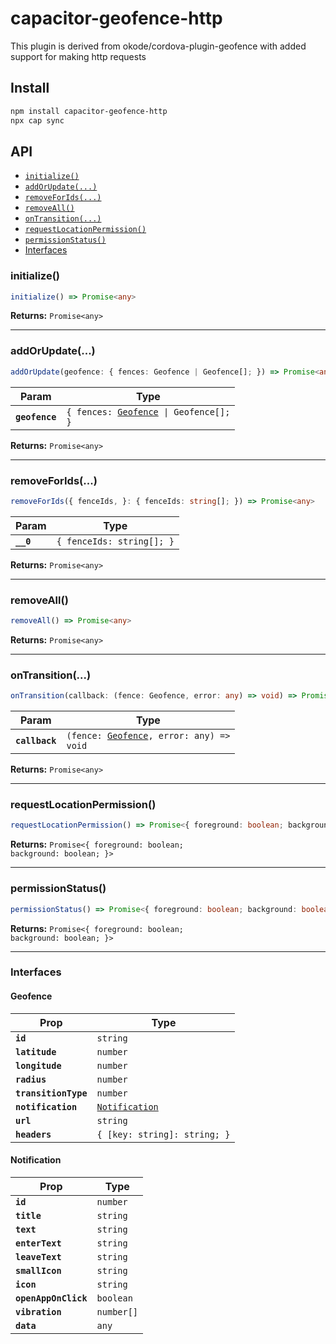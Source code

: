 # capacitor-geofence-http

This plugin is derived from okode/cordova-plugin-geofence with added support for making http requests

## Install

```bash
npm install capacitor-geofence-http
npx cap sync
```

## API

<docgen-index>

* [`initialize()`](#initialize)
* [`addOrUpdate(...)`](#addorupdate)
* [`removeForIds(...)`](#removeforids)
* [`removeAll()`](#removeall)
* [`onTransition(...)`](#ontransition)
* [`requestLocationPermission()`](#requestlocationpermission)
* [`permissionStatus()`](#permissionstatus)
* [Interfaces](#interfaces)

</docgen-index>

<docgen-api>
<!--Update the source file JSDoc comments and rerun docgen to update the docs below-->

### initialize()

```typescript
initialize() => Promise<any>
```

**Returns:** <code>Promise&lt;any&gt;</code>

--------------------


### addOrUpdate(...)

```typescript
addOrUpdate(geofence: { fences: Geofence | Geofence[]; }) => Promise<any>
```

| Param          | Type                                                                     |
| -------------- | ------------------------------------------------------------------------ |
| **`geofence`** | <code>{ fences: <a href="#geofence">Geofence</a> \| Geofence[]; }</code> |

**Returns:** <code>Promise&lt;any&gt;</code>

--------------------


### removeForIds(...)

```typescript
removeForIds({ fenceIds, }: { fenceIds: string[]; }) => Promise<any>
```

| Param     | Type                                 |
| --------- | ------------------------------------ |
| **`__0`** | <code>{ fenceIds: string[]; }</code> |

**Returns:** <code>Promise&lt;any&gt;</code>

--------------------


### removeAll()

```typescript
removeAll() => Promise<any>
```

**Returns:** <code>Promise&lt;any&gt;</code>

--------------------


### onTransition(...)

```typescript
onTransition(callback: (fence: Geofence, error: any) => void) => Promise<any>
```

| Param          | Type                                                                          |
| -------------- | ----------------------------------------------------------------------------- |
| **`callback`** | <code>(fence: <a href="#geofence">Geofence</a>, error: any) =&gt; void</code> |

**Returns:** <code>Promise&lt;any&gt;</code>

--------------------


### requestLocationPermission()

```typescript
requestLocationPermission() => Promise<{ foreground: boolean; background: boolean; }>
```

**Returns:** <code>Promise&lt;{ foreground: boolean; background: boolean; }&gt;</code>

--------------------


### permissionStatus()

```typescript
permissionStatus() => Promise<{ foreground: boolean; background: boolean; }>
```

**Returns:** <code>Promise&lt;{ foreground: boolean; background: boolean; }&gt;</code>

--------------------


### Interfaces


#### Geofence

| Prop                 | Type                                                  |
| -------------------- | ----------------------------------------------------- |
| **`id`**             | <code>string</code>                                   |
| **`latitude`**       | <code>number</code>                                   |
| **`longitude`**      | <code>number</code>                                   |
| **`radius`**         | <code>number</code>                                   |
| **`transitionType`** | <code>number</code>                                   |
| **`notification`**   | <code><a href="#notification">Notification</a></code> |
| **`url`**            | <code>string</code>                                   |
| **`headers`**        | <code>{ [key: string]: string; }</code>               |


#### Notification

| Prop                 | Type                  |
| -------------------- | --------------------- |
| **`id`**             | <code>number</code>   |
| **`title`**          | <code>string</code>   |
| **`text`**           | <code>string</code>   |
| **`enterText`**      | <code>string</code>   |
| **`leaveText`**      | <code>string</code>   |
| **`smallIcon`**      | <code>string</code>   |
| **`icon`**           | <code>string</code>   |
| **`openAppOnClick`** | <code>boolean</code>  |
| **`vibration`**      | <code>number[]</code> |
| **`data`**           | <code>any</code>      |

</docgen-api>
